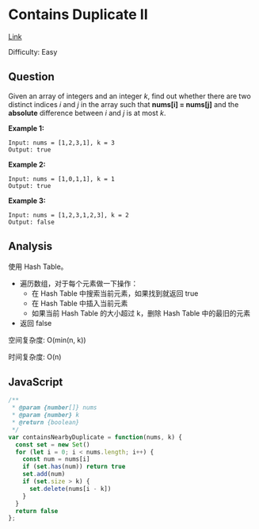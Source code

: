 # Contains Duplicate II

[Link](https://leetcode.com/problems/contains-duplicate-ii)

Difficulty: Easy

## Question

Given an array of integers and an integer *k*, find out whether there are two distinct indices *i* and *j* in the array such that **nums[i] = nums[j]** and the **absolute** difference between *i* and *j* is at most *k*.

**Example 1:**

```
Input: nums = [1,2,3,1], k = 3
Output: true
```

**Example 2:**

```
Input: nums = [1,0,1,1], k = 1
Output: true
```

**Example 3:**

```
Input: nums = [1,2,3,1,2,3], k = 2
Output: false
```

## Analysis

使用 Hash Table。

- 遍历数组，对于每个元素做一下操作：
  - 在 Hash Table 中搜索当前元素，如果找到就返回 true
  - 在 Hash Table 中插入当前元素
  - 如果当前 Hash Table 的大小超过 k，删除 Hash Table 中的最旧的元素
- 返回 false

空间复杂度: O(min(n, k))

时间复杂度: O(n)

## JavaScript

```JavaScript
/**
 * @param {number[]} nums
 * @param {number} k
 * @return {boolean}
 */
var containsNearbyDuplicate = function(nums, k) {
  const set = new Set()
  for (let i = 0; i < nums.length; i++) {
    const num = nums[i]
    if (set.has(num)) return true
    set.add(num)
    if (set.size > k) {
      set.delete(nums[i - k])
    }
  }
  return false
};
```
